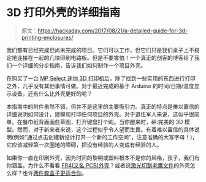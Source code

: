 # 3D 打印外壳的详细指南

> 原文：<https://hackaday.com/2017/08/21/a-detailed-guide-for-3d-printing-enclosures/>

我们都有已经完成但尚未完成的项目。它们可以工作，但它们只是我们桌子上不稳定地连接在一起的几块印刷电路板。但是不要害怕！一个真正的创客的博客给了我们一个详细的分步指南，告诉我们如何制作一个项目外壳。

在购买了一台 [MP Select 迷你 3D 打印机](http://hackaday.com/2016/06/13/review-monoprice-mp-select-mini-3d-printer/)后，除了找到一些实用的东西进行打印之外，几乎没有其他事情可做。对于最近完成的基于 Arduino 的时间/日期/温度显示设备，还有什么比外壳更好的呢？

本指南中的附件虽然不错，但并不是这里的主要吸引力。真正的特点是难以置信的详细说明如何设计，建模和打印任何项目的外壳。对于退伍军人来说，这似乎很简单。在餐巾纸背面画些草图，打开键盘打个盹。当你醒来时，砰:完美的 3D 模型。然而，对于新来者来说，这个过程似乎令人望而生畏。有着难以置信的具体说明(例如“通过点击创建新设计打开一个新的工作空间”，注意准确的大写字母！)，它应该减轻第一次圈地的障碍，把没有经验的人变成有经验的人。

如果你一直在印刷外壳，因为时间的黎明或塑料根本不是你的风格，孩子，我们有你涵盖。为什么不看看 [FR4(又名 PCB)外壳](http://hackaday.com/2015/06/03/how-to-build-beautiful-enclosures-from-fr4-aka-pcbs/)？或者说[激光切割老鹰文件](http://hackaday.com/2017/08/09/laser-cut-enclosures-from-eagle-files/)的外壳怎么样？也许[两件套盒子更适合你](http://hackaday.com/2017/04/06/two-piece-boxes-thanks-to-laser-cut-flex-hinges/)。